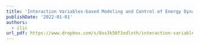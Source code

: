 ```yaml
---
title: 'Interaction Variables-based Modeling and Control of Energy Dynamics (to appear in Women in Power: Research and Development Advances in Electric Power Systems)'
publishDate: '2022-01-01'
authors:
  - ilic
url_pdf: https://www.dropbox.com/s/8os3k50f3xdlxth/interaction-variables-based-modelling-and-control.pdf
---
```

